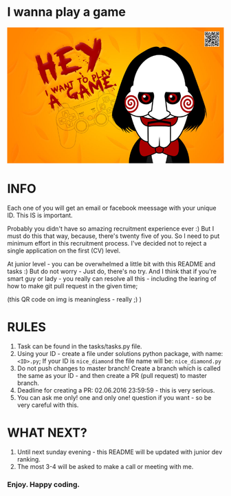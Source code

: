 # I wanna play a game

![I wanna play a game](img/iwannaplayagame.jpg)

# INFO

Each one of you will get an email or facebook meessage with your unique ID. This IS is important.

Probably you didn't have so amazing recruitment experience ever :) But I must do this that way, because, there's 
twenty five of you. So I need to put minimum effort in this recruitment process. I've decided not to reject a single 
application on the first (CV) level.

At junior level - you can be overwhelmed a little bit with this README and tasks :) But do not worry - Just do, there's 
no try. And I think that if you're smart guy or lady - you really can resolve all this - including the learing 
of how to make git pull request in the given time;

(this QR code on img is meaningless - really ;) )

# RULES

1. Task can be found in the tasks/tasks.py file.
2. Using your ID - create a file under solutions python package, with name: `<ID>.py`; If your ID is 
 `nice_diamond` the file name will be: `nice_diamond.py`
3. Do not push changes to master branch! Create a branch which is called the same as your ID - and then create a 
 PR (pull request) to master branch.
4. Deadline for creating a PR: 02.06.2016 23:59:59 - this is very serious.
5. You can ask me only! one and only one! question if you want - so be very careful with this.
 
# WHAT NEXT?

1. Until next sunday evening - this README will be updated with junior dev ranking.
2. The most 3-4 will be asked to make a call or meeting with me. 

### Enjoy. Happy coding.
